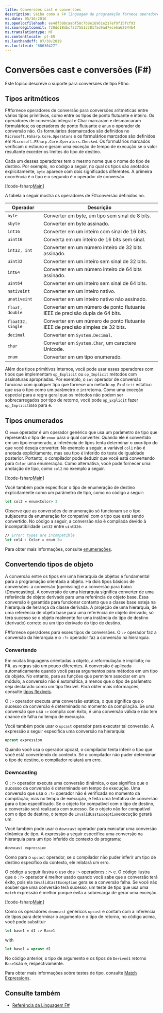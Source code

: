 ```yaml
---
title: Conversões cast e conversões
description: Saiba como a F# linguagem de programação fornece operadores de conversão para conversões aritméticas entre vários tipos primitivos.
ms.date: 05/16/2016
ms.openlocfilehash: ee4df588caabf58c7b9e18961e217ef8f15fcf93
ms.sourcegitcommit: f20dd18dbcf2275513281f5d9ad7ece6a62644b4
ms.translationtype: MT
ms.contentlocale: pt-BR
ms.lasthandoff: 07/30/2019
ms.locfileid: "68630427"
---
```

# <a name="casting-and-conversions-f"></a>Conversões cast e conversões (F#)

Este tópico descreve o suporte para conversões de tipo F#no.

## <a name="arithmetic-types"></a>Tipos aritméticos

F#fornece operadores de conversão para conversões aritméticas entre vários tipos primitivos, como entre os tipos de ponto flutuante e inteiro. Os operadores de conversão integral e Char marcaram e desmarcaram formulários; os operadores de ponto flutuante e `enum` o operador de conversão não. Os formulários desmarcados são definidos no `Microsoft.FSharp.Core.Operators` e os formulários marcados são definidos em `Microsoft.FSharp.Core.Operators.Checked`. Os formulários marcados verificam o estouro e geram uma exceção de tempo de execução se o valor resultante exceder os limites do tipo de destino.

Cada um desses operadores tem o mesmo nome que o nome do tipo de destino. Por exemplo, no código a seguir, no qual os tipos são anotados explicitamente, `byte` aparece com dois significados diferentes. A primeira ocorrência é o tipo e o segundo é o operador de conversão.

[!code-fsharp[Main](~/samples/snippets/fsharp/lang-ref-2/snippet4401.fs)]

A tabela a seguir mostra os operadores de F#conversão definidos no.

|Operador|Descrição|
|--------|-----------|
|`byte`|Converter em byte, um tipo sem sinal de 8 bits.|
|`sbyte`|Converter em byte assinado.|
|`int16`|Converter em um inteiro com sinal de 16 bits.|
|`uint16`|Converta em um inteiro de 16 bits sem sinal.|
|`int32, int`|Converter em um número inteiro de 32 bits assinado.|
|`uint32`|Converter em um inteiro sem sinal de 32 bits.|
|`int64`|Converter em um número inteiro de 64 bits assinado.|
|`uint64`|Converter em um inteiro sem sinal de 64 bits.|
|`nativeint`|Converter em um inteiro nativo.|
|`unativeint`|Converter em um inteiro nativo não assinado.|
|`float, double`|Converter em um número de ponto flutuante IEEE de precisão dupla de 64 bits.|
|`float32, single`|Converter em um número de ponto flutuante IEEE de precisão simples de 32 bits.|
|`decimal`|Converter em `System.Decimal`.|
|`char`|Converter em `System.Char`, um caractere Unicode.|
|`enum`|Converter em um tipo enumerado.|

Além dos tipos primitivos internos, você pode usar esses operadores com tipos que implementam `op_Explicit` ou `op_Implicit` métodos com assinaturas apropriadas. Por exemplo, o `int` operador de conversão funciona com qualquer tipo que fornece um método `op_Explicit` estático que usa o tipo como um parâmetro e `int`retorna. Como uma exceção especial para a regra geral que os métodos não podem ser sobrecarregados por tipo de retorno, você pode `op_Explicit` fazer `op_Implicit`isso para e.

## <a name="enumerated-types"></a>Tipos enumerados

O `enum` operador é um operador genérico que usa um parâmetro de tipo que representa o tipo de `enum` para o qual converter. Quando ele é convertido em um tipo enumerado, a inferência de tipos tenta determinar o `enum` tipo do que você deseja converter. No exemplo a seguir, a variável `col1` não é anotada explicitamente, mas seu tipo é inferido do teste de igualdade posterior. Portanto, o compilador pode deduzir que você está convertendo para `Color` uma enumeração. Como alternativa, você pode fornecer uma anotação de tipo, como `col2` no exemplo a seguir.

[!code-fsharp[Main](~/samples/snippets/fsharp/lang-ref-2/snippet4402.fs)]

Você também pode especificar o tipo de enumeração de destino explicitamente como um parâmetro de tipo, como no código a seguir:

```fsharp
let col3 = enum<Color> 3
```

Observe que as conversões de enumeração só funcionam se o tipo subjacente da enumeração for compatível com o tipo que está sendo convertido. No código a seguir, a conversão não é compilada devido à incompatibilidade `int32` entre `uint32`e.

```fsharp
// Error: types are incompatible
let col4 : Color = enum 2u
```

Para obter mais informações, consulte [enumerações](enumerations.md).

## <a name="casting-object-types"></a>Convertendo tipos de objeto

A conversão entre os tipos em uma hierarquia de objetos é fundamental para a programação orientada a objeto. Há dois tipos básicos de conversões: a conversão (upmissing) e a conversão para baixo (Downcasting). A conversão de uma hierarquia significa converter de uma referência de objeto derivado para uma referência de objeto base. Essa conversão é garantida para funcionar contanto que a classe base esteja na hierarquia de herança da classe derivada. A projeção de uma hierarquia, de uma referência de objeto base para uma referência de objeto derivado, só terá sucesso se o objeto realmente for uma instância do tipo de destino (derivado) correto ou um tipo derivado do tipo de destino.

F#fornece operadores para esses tipos de conversões. O `:>` operador faz a conversão da hierarquia e o `:?>` operador faz a conversão na hierarquia.

### <a name="upcasting"></a>Convertendo

Em muitas linguagens orientadas a objeto, a reformulação é implícita; no F#, as regras são um pouco diferentes. A conversão é aplicada automaticamente quando você passa argumentos para métodos em um tipo de objeto. No entanto, para as funções que permitem associar em um módulo, a conversão não é automática, a menos que o tipo de parâmetro seja declarado como um tipo flexível. Para obter mais informações, consulte [tipos flexíveis](flexible-Types.md).

O `:>` operador executa uma conversão estática, o que significa que o sucesso da conversão é determinado no momento da compilação. Se uma conversão que usa `:>` compila com êxito, é uma conversão válida e não tem chance de falha no tempo de execução.

Você também pode usar o `upcast` operador para executar tal conversão. A expressão a seguir especifica uma conversão na hierarquia:

```fsharp
upcast expression
```

Quando você usa o operador upcast, o compilador tenta inferir o tipo que você está convertendo do contexto. Se o compilador não puder determinar o tipo de destino, o compilador relatará um erro.

### <a name="downcasting"></a>Downcasting

O `:?>` operador executa uma conversão dinâmica, o que significa que o sucesso da conversão é determinado em tempo de execução. Uma conversão que usa o `:?>` operador não é verificada no momento da compilação; mas no tempo de execução, é feita uma tentativa de conversão para o tipo especificado. Se o objeto for compatível com o tipo de destino, a conversão será realizada com sucesso. Se o objeto não for compatível com o tipo de destino, o tempo de `InvalidCastException`execução gerará um.

Você também pode usar o `downcast` operador para executar uma conversão dinâmica de tipo. A expressão a seguir especifica uma conversão na hierarquia para um tipo inferido do contexto do programa:

```fsharp
downcast expression
```

Como para o `upcast` operador, se o compilador não puder inferir um tipo de destino específico do contexto, ele relatará um erro.

O código a seguir ilustra o uso dos `:>` operadores `:?>` e. O código ilustra que o `:?>` operador é melhor usado quando você sabe que a conversão terá êxito, pois ela `InvalidCastException` gera se a conversão falha. Se você não souber que uma conversão terá sucesso, um teste de tipo que usa uma `match` expressão é melhor porque evita a sobrecarga de gerar uma exceção.

[!code-fsharp[Main](~/samples/snippets/fsharp/lang-ref-2/snippet4403.fs)]

Como os operadores `downcast` genéricos `upcast` e contam com a inferência de tipos para determinar o argumento e o tipo de retorno, no código acima, você pode substituir

```fsharp
let base1 = d1 :> Base1
```

with

```fsharp
let base1 = upcast d1
```

No código anterior, o tipo de argumento e os tipos de `Derived1` retorno `Base1`são e, respectivamente.

Para obter mais informações sobre testes de tipo, consulte [Match Expressions](match-Expressions.md).

## <a name="see-also"></a>Consulte também

- [Referência da Linguagem F#](index.md)
